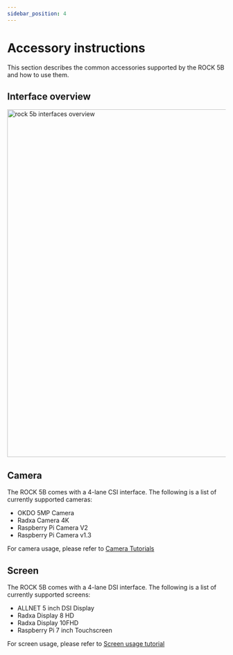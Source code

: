```yaml
---
sidebar_position: 4
---
```


# Accessory instructions

This section describes the common accessories supported by the ROCK 5B and how to use them.

## Interface overview

<img src="/img/rock5b/rock-5b-block-digram.webp" width="800" alt="rock 5b interfaces overview" />

## Camera

The ROCK 5B comes with a 4-lane CSI interface. The following is a list of currently supported cameras:

- OKDO 5MP Camera
- Radxa Camera 4K
- Raspberry Pi Camera V2
- Raspberry Pi Camera v1.3

For camera usage, please refer to [Camera Tutorials](../accessories/camera_4k)

## Screen

The ROCK 5B comes with a 4-lane DSI interface. The following is a list of currently supported screens:

- ALLNET 5 inch DSI Display
- Radxa Display 8 HD
- Radxa Display 10FHD
- Raspberry Pi 7 inch Touchscreen

For screen usage, please refer to [Screen usage tutorial](../accessories/display_use)
